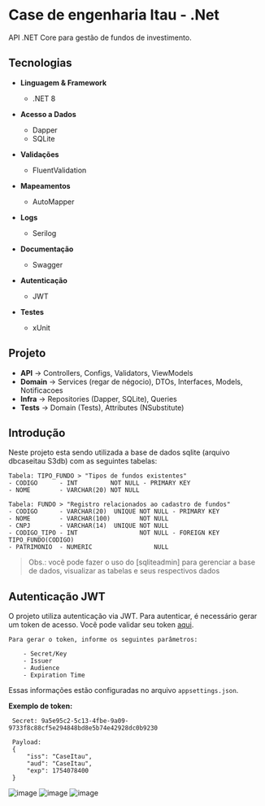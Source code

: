 # Case de engenharia Itau - .Net
API .NET Core para gestão de fundos de investimento.

## Tecnologias

- **Linguagem & Framework**
  - .NET 8

- **Acesso a Dados**
  - Dapper
  - SQLite

- **Validações**
  - FluentValidation

- **Mapeamentos**
  - AutoMapper

- **Logs**
  - Serilog

- **Documentação**
  - Swagger

- **Autenticação**
  - JWT

- **Testes**
  - xUnit

## Projeto

- **API** → Controllers, Configs, Validators, ViewModels
- **Domain** → Services (regar de négocio), DTOs, Interfaces, Models, Notificacoes
- **Infra** → Repositories (Dapper, SQLite), Queries
- **Tests** → Domain (Tests), Attributes (NSubstitute)

## Introdução
Neste projeto esta sendo utilizada a base de dados sqlite (arquivo dbcaseitau S3db) com as seguintes tabelas:

    Tabela: TIPO_FUNDO > "Tipos de fundos existentes"
	- CODIGO      - INT         NOT NULL - PRIMARY KEY
	- NOME        - VARCHAR(20) NOT NULL

    Tabela: FUNDO > "Registro relacionados ao cadastro de fundos"
	- CODIGO      - VARCHAR(20)  UNIQUE NOT NULL - PRIMARY KEY
	- NOME        - VARCHAR(100)        NOT NULL
	- CNPJ        - VARCHAR(14)  UNIQUE NOT NULL
	- CODIGO_TIPO - INT                 NOT NULL - FOREIGN KEY TIPO_FUNDO(CODIGO)
	- PATRIMONIO  - NUMERIC                 NULL

> Obs.: você pode fazer o uso do [sqliteadmin] para gerenciar a base de dados, visualizar as tabelas e seus respectivos dados


## Autenticação JWT

O projeto utiliza autenticação via JWT. Para autenticar, é necessário gerar um token de acesso. Você pode validar seu token [aqui](https://jwt.io).

	Para gerar o token, informe os seguintes parâmetros:

		- Secret/Key
		- Issuer
		- Audience
		- Expiration Time

Essas informações estão configuradas no arquivo `appsettings.json`.

**Exemplo de token:**

	 Secret: 9a5e95c2-5c13-4fbe-9a09-9733f8c88cf5e294848bd8e5b74e42928dc0b9230
   
	 Payload:   
   	 {
 	     "iss": "CaseItau",
  	     "aud": "CaseItau", 
  	     "exp": 1754078400
	 }


![image](https://github.com/user-attachments/assets/26673de3-0543-4f02-976f-86fc1d86eece)
![image](https://github.com/user-attachments/assets/b3411208-6f4d-45c7-ae41-0bffb3372866)
![image](https://github.com/user-attachments/assets/3089730c-458c-4f97-aaa9-5a8efe1ac152)
